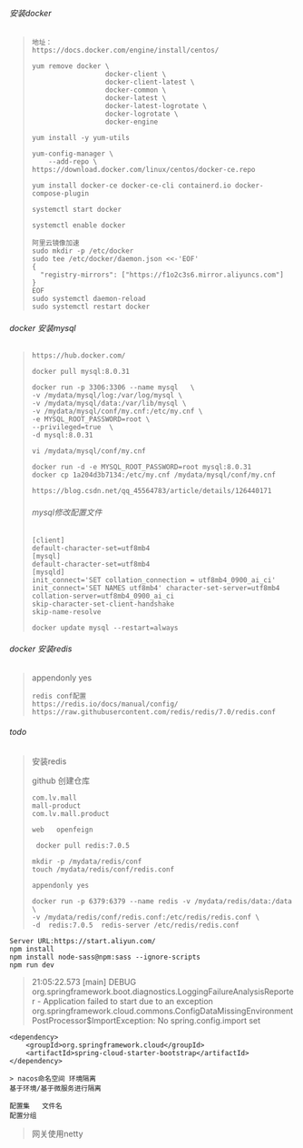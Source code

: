 ###### 安装docker

> ```
> 地址：
> https://docs.docker.com/engine/install/centos/
> ```
>
> ```
> yum remove docker \
>                   docker-client \
>                   docker-client-latest \
>                   docker-common \
>                   docker-latest \
>                   docker-latest-logrotate \
>                   docker-logrotate \
>                   docker-engine
> ```
>
> ```
> yum install -y yum-utils
> 
> yum-config-manager \
>     --add-repo \ https://download.docker.com/linux/centos/docker-ce.repo
> ```
>
> ```
> yum install docker-ce docker-ce-cli containerd.io docker-compose-plugin
> ```
>
> ```
> systemctl start docker
> ```
>
> ```
> systemctl enable docker
> ```
>
> ```
> 阿里云镜像加速
> sudo mkdir -p /etc/docker
> sudo tee /etc/docker/daemon.json <<-'EOF'
> {
>   "registry-mirrors": ["https://f1o2c3s6.mirror.aliyuncs.com"]
> }
> EOF
> sudo systemctl daemon-reload
> sudo systemctl restart docker
> ```

###### docker 安装mysql

> ```
> https://hub.docker.com/
> ```
>
> ```
> docker pull mysql:8.0.31
> ```
>
> ```
> docker run -p 3306:3306 --name mysql   \
> -v /mydata/mysql/log:/var/log/mysql \
> -v /mydata/mysql/data:/var/lib/mysql \
> -v /mydata/mysql/conf/my.cnf:/etc/my.cnf \
> -e MYSQL_ROOT_PASSWORD=root \
> --privileged=true  \
> -d mysql:8.0.31
> ```
>
> ```
> vi /mydata/mysql/conf/my.cnf
> ```
>
> ```
> docker run -d -e MYSQL_ROOT_PASSWORD=root mysql:8.0.31
> docker cp 1a204d3b7134:/etc/my.cnf /mydata/mysql/conf/my.cnf
> ```
>
> ```
> https://blog.csdn.net/qq_45564783/article/details/126440171
> ```
>
> ###### mysql修改配置文件
>
> ```
> [client]
> default-character-set=utf8mb4
> [mysql]
> default-character-set=utf8mb4
> [mysqld]
> init_connect='SET collation_connection = utf8mb4_0900_ai_ci' init_connect='SET NAMES utf8mb4' character-set-server=utf8mb4
>collation-server=utf8mb4_0900_ai_ci
> skip-character-set-client-handshake
> skip-name-resolve
>    ```
>
> ```
> docker update mysql --restart=always
> ```
>
>



###### docker 安装redis

> appendonly yes
>
> ```
> redis	conf配置
> https://redis.io/docs/manual/config/
> https://raw.githubusercontent.com/redis/redis/7.0/redis.conf
> ```

###### todo

> 安装redis
>
> github	创建仓库
>
> ```
> com.lv.mall
> mall-product
> com.lv.mall.product
> 
> web	openfeign
> ```
>
> ```
>  docker pull redis:7.0.5
> ```
>
> ```
> mkdir -p /mydata/redis/conf
> touch /mydata/redis/conf/redis.conf
> ```
>
> ```
> appendonly yes
> ```
>
> ```
> docker run -p 6379:6379 --name redis -v /mydata/redis/data:/data \
> -v /mydata/redis/conf/redis.conf:/etc/redis/redis.conf \
> -d  redis:7.0.5  redis-server /etc/redis/redis.conf
> ```
>
> 



```
Server URL:https://start.aliyun.com/
npm install
npm install node-sass@npm:sass --ignore-scripts 
npm run dev
```

> 21:05:22.573 [main] DEBUG org.springframework.boot.diagnostics.LoggingFailureAnalysisReporter - Application failed to start due to an exception
org.springframework.cloud.commons.ConfigDataMissingEnvironmentPostProcessor$ImportException: No spring.config.import set
> 

```
<dependency>
    <groupId>org.springframework.cloud</groupId>
    <artifactId>spring-cloud-starter-bootstrap</artifactId>
</dependency>

> nacos命名空间 环境隔离
基于环境/基于微服务进行隔离

配置集   文件名
配置分组
```

> 网关使用netty
